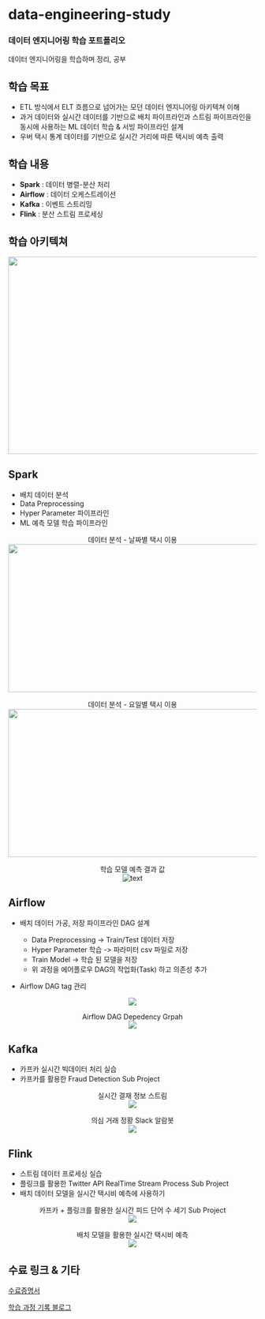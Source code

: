 # data-engineering-study
### 데이터 엔지니어링 학습 포트폴리오
데이터 엔지니어링을 학습하며 정리, 공부

## 학습 목표
- ETL 방식에서 ELT 흐름으로 넘어가는 모던 데이터 엔지니어링 아키텍쳐 이해
- 과거 데이터와 실시간 데이터를 기반으로 배치 파이프라인과 스트림 파이프라인을 동시에 사용하는 ML 데이터 학습 & 서빙 파이프라인 설계
- 우버 택시 통계 데이터를 기반으로 실시간 거리에 따른 택시비 예측 출력

## 학습 내용
- **Spark** : 데이터 병렬-분산 처리
- **Airflow** : 데이터 오케스트레이션
- **Kafka** : 이벤트 스트리밍
- **Flink** : 분산 스트림 프로세싱

## 학습 아키텍쳐
<img src="https://github.com/devkhk/data-engineering-study/blob/main/images/architecture.png" width="900" height="400">

## Spark
- 배치 데이터 분석
- Data Preprocessing
- Hyper Parameter 파이프라인
- ML 예측 모델 학습 파이프라인    

<p align="center">
  데이터 분석 - 날짜별 택시 이용
  <br>
  <img src="https://github.com/devkhk/data-engineering-study/blob/main/images/pickup_date.png" width="900" height="300">
</p>
<p align="center">
  데이터 분석 - 요일별 택시 이용
  <br>
  <img src="https://github.com/devkhk/data-engineering-study/blob/main/images/pickup_weeks.png" width="900" height="300">
</p>
<p align="center">
  학습 모델 예측 결과 값
  <br>
  <img src="https://github.com/devkhk/data-engineering-study/blob/main/images/prediction.png" alt="text"/>
</p>

## Airflow
- 배치 데이터 가공, 저장 파이프라인 DAG 설계 
  - Data Preprocessing -> Train/Test 데이터 저장
  - Hyper Parameter 학습 -> 파라미터 csv 파일로 저장
  - Train Model -> 학습 된 모델을 저장
  - 위 과정을 에어플로우 DAG의 작업화(Task) 하고 의존성 추가

- Airflow DAG tag 관리
<p align="center">
  <img src="https://github.com/devkhk/data-engineering-study/blob/main/images/airflow-dags.png">
</p>
   
<p align="center">
  Airflow DAG Depedency Grpah 
  <br>
  <img src="https://github.com/devkhk/data-engineering-study/blob/main/images/airflow-graph.png"/>
</p>

## Kafka
- 카프카 실시간 빅데이터 처리 실습
- 카프카를 활용한 Fraud Detection Sub Project   
   
<p align="center">
  실시간 결재 정보 스트림
  <br>
  <img src="https://github.com/devkhk/data-engineering-study/blob/main/images/realtrime_fraud_detector.png"/>
</p>

<p align="center">
  의심 거래 정황 Slack 알람봇
  <br>
  <img src="https://github.com/devkhk/data-engineering-study/blob/main/images/slack_alrambot.png"/>
</p>

## Flink
- 스트림 데이터 프로세싱 실습
- 플링크를 활용한 Twitter API RealTime Stream Process Sub Project
- 배치 데이터 모델을 실시간 택시비 예측에 사용하기

<p align="center">
  카프카 + 플링크를 활용한 실시간 피드 단어 수 세기 Sub Project
  <br>
  <img src="https://github.com/devkhk/data-engineering-study/blob/main/images/twitter_word_count.png"/>
</p>

<p align="center">
  배치 모델을 활용한 실시간 택시비 예측
  <br>
  <img src="https://github.com/devkhk/data-engineering-study/blob/main/images/prediction_taxi_price.png"/>
</p>

## 수료 링크 & 기타
[수료증명서](https://github.com/devkhk/data-engineering-study/blob/main/day1company.pdf)   

[학습 과정 기록 블로그](https://devkhk.tistory.com/category/Development/Data%20Egineering)